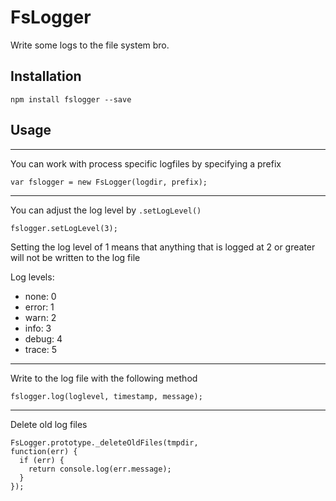 FsLogger
========

Write some logs to the file system bro.

Installation
------------

```
npm install fslogger --save
```

Usage
-----
---

You can work with process specific logfiles by specifying a prefix
```
var fslogger = new FsLogger(logdir, prefix);
```

---
You can adjust the log level by `.setLogLevel()`

```
fslogger.setLogLevel(3);
```
Setting the log level of 1 means that anything that is logged at 2 or greater will not be written to the log file

Log levels:
 - none: 0
 - error: 1
 - warn: 2
 - info: 3
 - debug: 4
 - trace: 5

---
Write to the log file with the following method

```
fslogger.log(loglevel, timestamp, message);
```

---
Delete old log files
```
FsLogger.prototype._deleteOldFiles(tmpdir,
function(err) {
  if (err) {
    return console.log(err.message);
  }
});
```
